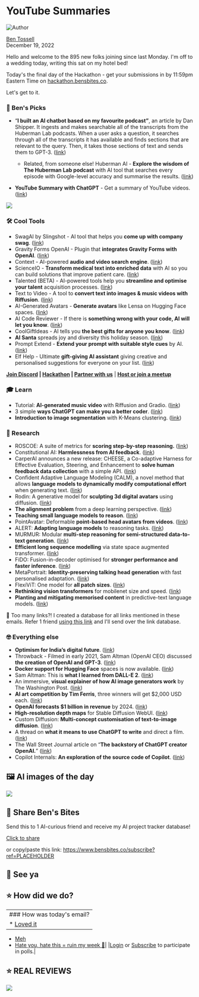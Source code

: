 # YouTube Summaries

![Author](https://media.beehiiv.com/cdn-cgi/image/fit=scale-down,format=auto,onerror=redirect,quality=80/uploads/user/profile_picture/fc858b4d-39e3-4be1-abf4-2b55504e21a2/thumb_uJ4UYake_400x400.jpg)

[Ben Tossell](https://www.twitter.com/bentossell)\
December 19, 2022

Hello and welcome to the 895 new folks joining since last Monday. I'm off to a wedding today, writing this sat on my hotel bed!

Today's the final day of the Hackathon - get your submissions in by 11:59pm Eastern Time on [hackathon.bensbites.co](http://hackathon.bensbites.co/).

Let's get to it.

### **🤌 Ben's Picks**

- “**I built an AI chatbot based on my favourite podcast”**, an article by Dan Shipper. It ingests and makes searchable all of the transcripts from the Huberman Lab podcasts. When a user asks a question, it searches through all of the transcripts it has available and finds sections that are relevant to the query. Then, it takes those sections of text and sends them to GPT-3. ([link](https://every.to/superorganizers/i-trained-a-gpt-3-chatbot-on-every-episode-of-my-favorite-podcast))
  - Related, from someone else! Huberman AI - **Explore the wisdom of The Huberman Lab podcast** with AI tool that searches every episode with Google-level accuracy and summarise the results. ([link](https://huberman.rile.yt/))

- **YouTube Summary with ChatGPT** - Get a summary of YouTube videos. ([link](https://glasp.co/youtube-summary))

![](https://media.beehiiv.com/cdn-cgi/image/fit=scale-down,format=auto,onerror=redirect,quality=80/uploads/asset/file/02b84077-d544-45c3-bc89-72a428aa3bdd/ezgif.com-gif-maker__40_.gif)

### **🛠️ Cool Tools**

- SwagAI by Slingshot - AI tool that helps you **come up with company swag**. ([link](https://www.useslingshot.com/swagai/))
- Gravity Forms OpenAI - Plugin that **integrates Gravity Forms with OpenAI**. ([link](https://gravitywiz.com/gravity-forms-openai/?utm_source=drip\&utm_medium=email\&utm_campaign=GWW+172\&utm_content=Issue+172%3A+Gravity+Forms+OpenAI+%28Free+Plugin%29))
- Context - AI-powered **audio and video search engine**. ([link](https://addcontext.xyz/))
- ScienceIO - **Transform medical text into enriched data** with AI so you can build solutions that improve patient care. ([link](https://www.science.io/))
- Talented (BETA) - AI-powered tools help you **streamline and optimise your talent** acquisition processes. ([link](https://talented.cafe/))
- Text to Video - A tool to **convert text into images & music videos with Riffusion**. ([link](https://huggingface.co/spaces/DGSpitzer/TXT-2-IMG-2-MUSIC-2-VIDEO-w-RIFFUSION))
- AI-Generated Avatars - **Generate avatars** like Lensa on Hugging Face spaces. ([link](https://huggingface.co/spaces/AP123/ai-avatars))
- AI Code Reviewer - If there is **something wrong with your code, AI will let you know**. ([link](https://code-reviewer.vercel.app/))
- CoolGiftIdeas - AI tells you **the best gifts for anyone you know**. ([link](https://www.coolgiftideas.io/?l=p\&ref=producthunt))
- **AI Santa** spreads joy and diversity this holiday season. ([link](https://www.synthesia.io/post/ai-santa))
- Prompt Extend - **Extend your prompt with suitable style cues** by AI. ([link](https://huggingface.co/spaces/daspartho/prompt-extend))
- Elf Help - Ultimate **gift-giving AI assistant** giving creative and personalised suggestions for everyone on your list. ([link](https://www.elfhelp.ai/))

**[Join Discord](https://discord.gg/qd92NKjDdE) | [Hackathon](https://vanilla-peach-484.notion.site/Ben-s-Bites-AI-Hackathon-27k-324b3e8b3d474a12a2e828b7ac45f9f9) | [Partner with us](https://sponsor.bensbites.co/)** | [**Host or join a meetup**](https://meetups.bensbites.co/)

### **🎓 Learn**

- Tutorial: **AI-generated music video** with Riffusion and Gradio. ([link](https://www.youtube.com/watch?v=UkPCrS-H1vM))
- 3 simple **ways ChatGPT can make you a better coder**. ([link](https://www.youtube.com/watch?v=NcCNw_UXnOc))
- **Introduction to image segmentation** with K-Means clustering. ([link](https://www.kdnuggets.com/2019/08/introduction-image-segmentation-k-means-clustering.html))

### **🔬 Research**

- ROSCOE: A suite of metrics for **scoring step-by-step reasoning.** ([link](https://arxiv.org/abs/2212.07919))
- Constitutional AI: **Harmlessness from AI feedback**. ([link](https://www.anthropic.com/constitutional.pdf))
- CarperAI announces a new release: CHEESE, a Co-adaptive Harness for Effective Evaluation, Steering, and Enhancement to **solve human feedback data collection** with a simple API. ([link](https://carper.ai/cheese-release/))
- Confident Adaptive Language Modeling (CALM), a novel method that allows **language models to dynamically modify computational effort** when generating text. ([link](https://t.co/Nm7yyT8sMA))
- Rodin: A generative model for **sculpting 3d digital avatars** using diffusion. ([link](https://3d-avatar-diffusion.microsoft.com/#/))
- **The alignment problem** from a deep learning perspective. ([link](https://arxiv.org/abs/2209.00626))
- **Teaching small language models to reason**. ([link](https://arxiv.org/abs/2212.08410v1))
- PointAvatar: Deformable **point-based head avatars from videos**. ([link](https://zhengyuf.github.io/pointavatar/))
- ALERT: **Adapting language models** to reasoning tasks. ([link](https://arxiv.org/abs/2212.08286v1))
- MURMUR: Modular **multi-step reasoning for semi-structured data-to-text generation**. ([link](https://arxiv.org/abs/2212.08607v1))
- **Efficient long sequence modelling** via state space augmented transformer. ([link](https://arxiv.org/abs/2212.08136v1))
- FiDO: Fusion-in-decoder optimised for **stronger performance and faster inference**. ([link](https://arxiv.org/abs/2212.08153v1))
- MetaPortrait: **Identity-preserving talking head generation** with fast personalised adaptation. ([link](https://meta-portrait.github.io/))
- FlexiViT: One model for **all patch sizes**. ([link](https://arxiv.org/abs/2212.08013v1))
- **Rethinking vision transformers** for mobilenet size and speed. ([link](https://arxiv.org/abs/2212.08059v1))
- **Planting and mitigating memorised content** in predictive-text language models. ([link](https://arxiv.org/abs/2212.08619))

👋 Too many links?! I created a database for all links mentioned in these emails. Refer 1 friend [using this link](https://www.bensbites.co/subscribe?ref=PLACEHOLDER) and I'll send over the link database.

### **🤓 Everything else**

- **Optimism for India’s digital future**. ([link](https://www.blog.google/inside-google/message-ceo/optimism-india-digital-future/))
- Throwback - Filmed in early 2021, Sam Altman (OpenAI CEO) discussed **the** **creation of OpenAI and GPT-3**. ([link](https://www.youtube.com/watch?v=o7HAK-ME5cU))
- **Docker support for Hugging Face** spaces is now available. ([link](https://huggingface.co/docs/hub/spaces-sdks-docker))
- Sam Altman: This is **what I learned from DALL-E 2**. ([link](https://www.technologyreview.com/2022/12/16/1065255/sam-altman-openai-lessons-from-dall-e-2/))
- An immersive, **visual explainer of how AI image generators work** by The Washington Post. ([link](https://www.washingtonpost.com/technology/interactive/2022/ai-image-generator/))
- **AI art competition by Tim Ferris**, three winners will get $2,000 USD each. ([link](https://tim.blog/2022/12/16/ai-art-competition/))
- **OpenAI forecasts $1 billion in revenue** by 2024. ([link](https://read.cash/@LiquidOcelotYT/openai-forecasts-1-billion-in-revenue-by-2024-7076b3b9))
- **High-resolution depth maps** for Stable Diffusion WebUI. ([link](https://github.com/thygate/stable-diffusion-webui-depthmap-script))
- Custom Diffusion: **Multi-concept customisation of text-to-image diffusion**. ([link](https://github.com/adobe-research/custom-diffusion))
- A thread on **what it means to use ChatGPT to write** and direct a film. ([link](https://twitter.com/aaronkemmer/status/1604570089059061760))
- The Wall Street Journal article on “**The backstory of ChatGPT creator OpenAI.**” ([link](https://www.wsj.com/articles/chatgpt-creator-openai-pushes-new-strategy-to-gain-artificial-intelligence-edge-11671378475?mod=e2tw))
- Copilot Internals: **An exploration of the source code of Copilot**. ([link](https://thakkarparth007.github.io/copilot-explorer/posts/copilot-internals))

## **🖼 AI images of the day**

![](https://media.beehiiv.com/cdn-cgi/image/fit=scale-down,format=auto,onerror=redirect,quality=80/uploads/asset/file/8e3c63af-cbed-48cd-bed6-2fb7bf704927/x716fi486c6a1.jpg)

## **🤗 Share Ben's Bites**

Send this to 1 AI-curious friend and receive my AI project tracker database!

[Click to share](https://www.bensbites.co/subscribe?ref=PLACEHOLDER)

or copy/paste this link: https://www.bensbites.co/subscribe?ref=PLACEHOLDER

## **👋 See ya**

## **⭐️ How did we do?**

||
|:---|
|### How was today's email?|
|\* [Loved it](https://www.bensbites.co/login)

- [Meh](https://www.bensbites.co/login)
- [Hate you, hate this = ruin my week 🥹](https://www.bensbites.co/login)|
  |[Login](https://www.bensbites.co/login) or [Subscribe](https://www.bensbites.co/subscribe) to participate in polls.|

## **⭐️ REAL** REVIEWS

![](https://media.beehiiv.com/cdn-cgi/image/fit=scale-down,format=auto,onerror=redirect,quality=80/uploads/asset/file/c8a91ecd-5477-493e-bb9d-9ed8f04bde24/Screenshot_2022-12-13_at_14.55.58.png)
